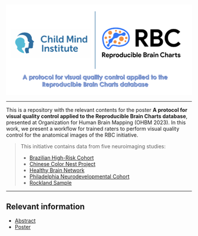 <picture>
  <img alt="RBC and Child Mind Institute logos" src="Logos_title.png">
</picture>

----

This is a repository with the relevant contents for the poster **A protocol for visual quality control applied to the Reproducible Brain Charts database**, presented at Organization for Human Brain Mapping (OHBM 2023). In this work, we present a workflow for trained raters to perform visual quality control for the anatomical images of the RBC initiative. 

> This initiative contains data from five neuroimaging studies:
> - [Brazilian High-Risk Cohort](https://pubmed.ncbi.nlm.nih.gov/25469819/)
> - [Chinese Color Nest Project](https://pubmed.ncbi.nlm.nih.gov/34653938/)
> - [Healthy Brain Network](https://www.nature.com/articles/sdata2017181)
> - [Philadelphia Neurodevelopmental Cohort](https://pubmed.ncbi.nlm.nih.gov/25840117/)
> - [Rockland Sample](https://pubmed.ncbi.nlm.nih.gov/23087608/)

----

## Relevant information

- [Abstract](OHBM_RBC-abstract.pdf)
- [Poster](OHBM_RBC-poster.pdf)
